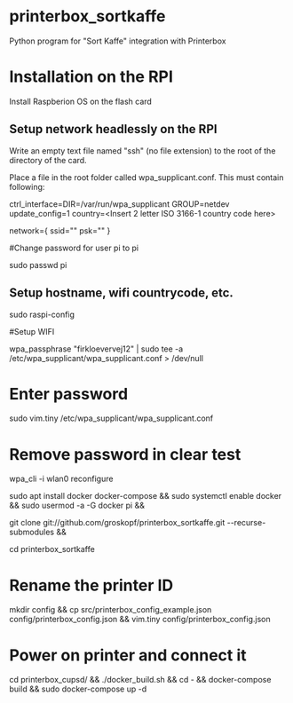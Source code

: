 # printerbox_sortkaffe
Python program for "Sort Kaffe" integration with Printerbox

# Installation on the RPI

Install Raspberion OS on the flash card

## Setup network headlessly on the RPI

Write an empty text file named "ssh" (no file extension) to the root of the directory of the card. 

Place a file in the root folder called wpa_supplicant.conf. This must contain following:

ctrl_interface=DIR=/var/run/wpa_supplicant GROUP=netdev
update_config=1
country=<Insert 2 letter ISO 3166-1 country code here>

network={
 ssid="<Name of your wireless LAN>"
 psk="<Password for your wireless LAN>"
}

#Change password for user pi to pi
 
sudo passwd pi

## Setup hostname, wifi countrycode, etc.
sudo raspi-config 

#Setup WIFI

wpa_passphrase "firkloevervej12" | sudo tee -a /etc/wpa_supplicant/wpa_supplicant.conf > /dev/null
# Enter password
sudo vim.tiny /etc/wpa_supplicant/wpa_supplicant.conf
# Remove password in clear test
 wpa_cli -i wlan0 reconfigure

sudo apt install docker docker-compose &&
sudo systemctl enable docker &&
sudo usermod -a -G docker pi &&

git clone git://github.com/groskopf/printerbox_sortkaffe.git --recurse-submodules &&

cd printerbox_sortkaffe

# Rename the printer ID
mkdir config &&
cp src/printerbox_config_example.json config/printerbox_config.json &&
vim.tiny config/printerbox_config.json 

# Power on printer and connect it
cd printerbox_cupsd/ && ./docker_build.sh && cd - &&
docker-compose build &&
sudo docker-compose up -d
